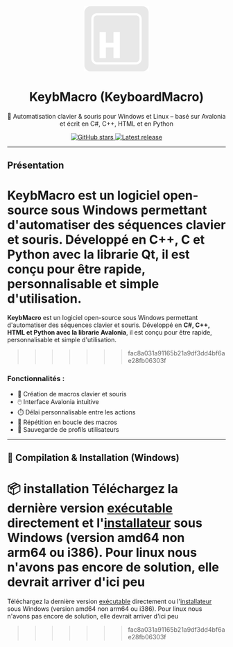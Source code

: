 <p align="center">
  <img src="assets/github/logo.png" alt="KeybMacro Logo" width="150"/>
</p>

<h1 align="center">KeybMacro (KeyboardMacro)</h1>

<p align="center">
  🔧 Automatisation clavier & souris pour Windows et Linux – basé sur Avalonia et écrit en C#, C++, HTML et en Python
</p>

<p align="center">
  <a href="https://github.com/vava62600/KeybMacro/stargazers">
    <img src="https://img.shields.io/github/stars/vava62600/KeybMacro?style=for-the-badge" alt="GitHub stars">
  </a>
  <a href="https://github.com/vava62600/KeybMacro/releases">
    <img src="https://img.shields.io/github/v/release/vava62600/KeybMacro?style=for-the-badge" alt="Latest release">
  </a>
</p>

---

## Présentation

**KeybMacro** est un logiciel open-source sous Windows permettant d'automatiser des séquences clavier et souris. Développé en **C++, C et Python avec la librarie Qt**, il est conçu pour être rapide, personnalisable et simple d'utilisation.
=======
**KeybMacro** est un logiciel open-source sous Windows permettant d'automatiser des séquences clavier et souris. Développé en **C#, C++, HTML et Python avec la librarie Avalonia**, il est conçu pour être rapide, personnalisable et simple d'utilisation.
>>>>>>> fac8a031a91165b21a9df3dd4bf6ae28fb06303f

### Fonctionnalités :

- 🎯 Création de macros clavier et souris
- 🖱️ Interface Avalonia intuitive
- ⏱️ Délai personnalisable entre les actions
- 🔁 Répétition en boucle des macros
- 📁 Sauvegarde de profils utilisateurs

---

## 🔧 Compilation & Installation (Windows)

📦 installation
Téléchargez la dernière version <a href="https://github.com/vava62600/KeybMacro/releases/latest/download/KeybMacro.zip">exécutable</a> directement et l'<a href="https://github.com/Vava62600/KeybMacro/releases/latest/download/KeybMacro_amd64.exe">installateur</a> sous Windows (version amd64 non arm64 ou i386). Pour linux nous n'avons pas encore de solution, elle devrait arriver d'ici peu
=======
Téléchargez la dernière version <a href="https://github.com/vava62600/KeybMacro/releases/latest/download/KeybMacro.zip">exécutable</a> directement ou l'<a href="https://github.com/Vava62600/KeybMacro/releases/latest/download/KeybMacro_amd64.exe">installateur</a> sous Windows (version amd64 non arm64 ou i386). Pour linux nous n'avons pas encore de solution, elle devrait arriver d'ici peu
>>>>>>> fac8a031a91165b21a9df3dd4bf6ae28fb06303f
